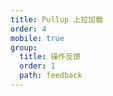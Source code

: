```yaml
---
title: Pullup 上拉加载
order: 4
mobile: true
group:
  title: 操作反馈
  order: 1
  path: feedback
---
```


<code src="../demo/Pullup.tsx"></code>
<API src="../src/Pullup.tsx"></API>
